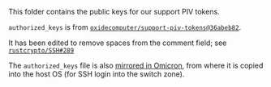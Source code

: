 This folder contains the public keys for our support PIV tokens.

`authorized_keys` is from [`oxidecomputer/support-piv-tokens@36abeb82`](https://github.com/oxidecomputer/support-piv-tokens/blob/36abeb82aacb3640be2f6c988e49844356cf65a8/authorized_keys).

It has been edited to remove spaces from the comment field;
see [`rustcrypto/SSH#289`](https://github.com/RustCrypto/SSH/pull/289)

The `authorized_keys` file is also [mirrored in Omicron](https://github.com/oxidecomputer/omicron/blob/main/smf/switch_zone_setup/support_authorized_keys),
from where it is copied into the host OS (for SSH login into the switch zone).
